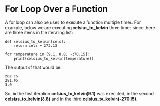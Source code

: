 # **For Loop Over a Function**
A for loop can also be used to execute a function multiple times. For example, below we are executing **celsius_to_kelvin** three times since there are three items in the iterating list:


```
def celsius_to_kelvin(cels):
    return cels + 273.15
 
for temperature in [9.1, 8.8, -270.15]:
    print(celsius_to_kelvin(temperature))
```

The output of that would be:
```
282.25
281.95
3.0
```
So, in the first iteration **celsius_to_kelvin(9.1)** was executed, in the second **celsius_to_kelvin(8.8)** and in the third **celsius_to_kelvin(-270.15)**.

